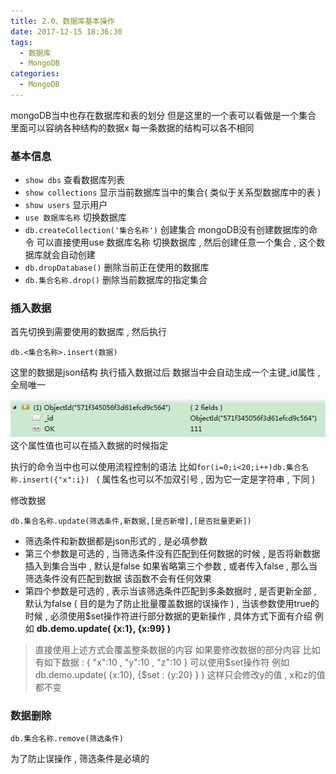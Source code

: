 ```yaml
---
title: 2.0、数据库基本操作
date: 2017-12-15 18:36:30
tags: 
  - 数据库
  - MongoDB
categories: 
  - MongoDB
---
```


mongoDB当中也存在数据库和表的划分 
但是这里的一个表可以看做是一个集合 
里面可以容纳各种结构的数据x 
每一条数据的结构可以各不相同
<!-- more -->
### 基本信息
+ `show dbs` 查看数据库列表
+ `show collections` 显示当前数据库当中的集合( 类似于关系型数据库中的表 )
+ `show users` 显示用户
+ `use 数据库名称` 切换数据库
+ `db.createCollection('集合名称')` 创建集合
mongoDB没有创建数据库的命令 
可以直接使用use 数据库名称 切换数据库 , 然后创建任意一个集合 , 这个数据库就会自动创建
+ `db.dropDatabase()` 删除当前正在使用的数据库
+ `db.集合名称.drop()` 删除当前数据库的指定集合


### 插入数据
首先切换到需要使用的数据库 , 然后执行 
```
db.<集合名称>.insert(数据) 
```
这里的数据是json结构 
执行插入数据过后 
数据当中会自动生成一个主键_id属性 , 全局唯一

![insert](/images/MongoDB/insert.png)
这个属性值也可以在插入数据的时候指定

执行的命令当中也可以使用流程控制的语法 
比如`for(i=0;i<20;i++)db.集合名称.insert({"x":i}) `
( 属性名也可以不加双引号 , 因为它一定是字符串 , 下同 )

修改数据
```
db.集合名称.update(筛选条件,新数据,[是否新增],[是否批量更新])
```
+ 筛选条件和新数据都是json形式的 , 是必填参数
+ 第三个参数是可选的 , 当筛选条件没有匹配到任何数据的时候 , 是否将新数据插入到集合当中 , 默认是false 
如果省略第三个参数 , 或者传入false , 那么当筛选条件没有匹配到数据 
该函数不会有任何效果
+ 第四个参数是可选的 , 表示当该筛选条件匹配到多条数据时 , 是否更新全部 , 默认为false ( 目的是为了防止批量覆盖数据的误操作 ) , 当该参数使用true的时候 , 必须使用$set操作符进行部分数据的更新操作 , 具体方式下面有介绍
例如 
**db.demo.update( {x:1}, {x:99} )**

> 直接使用上述方式会覆盖整条数据的内容 
如果要修改数据的部分内容 
比如有如下数据 : { "x":10 , "y":10 , "z":10 } 
可以使用$set操作符 
例如 db.demo.update( {x:10}, {$set : {y:20} } ) 
这样只会修改y的值 , x和z的值都不变

### 数据删除
```
db.集合名称.remove(筛选条件) 
```
为了防止误操作 , 筛选条件是必填的